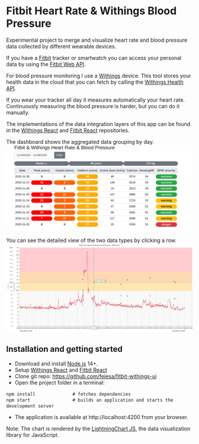 # Fitbit Heart Rate & Withings Blood Pressure
Experimental project to merge and visualize heart rate and blood pressure data
collected by different wearable devices.

If you have a [Fitbit](https://www.fitbit.com/) tracker or smartwatch you can access your personal
data by using the [Fitbit Web API](https://dev.fitbit.com/build/reference/web-api/).

For blood pressure monitoring I use a [Withings](https://www.withings.com/de/en/blood-pressure-monitors) device.
This tool stores your health data in the cloud that you can fetch by calling
the [Withings Health API](https://developer.withings.com/).

If you wear your tracker all day it measures automatically your heart rate.
Continuously measuring the blood pressure is harder, but you can do it manually.

The implementations of the data integration layers of this app can be found
in the [Withings React](https://github.com/fejesa/withings-react) and
[Fitbit React](https://github.com/fejesa/fitbit-react) repositories.

The dashboard shows the aggregated data grouping by day.
![Dashboard](dashboard.png)

You can see the detailed view of the two data types by clicking a row.
![Chart](chart.png)

## Installation and getting started
* Download and install [Node.js](https://nodejs.org/) 14+.
* Setup [Withings React](https://github.com/fejesa/withings-react) and [Fitbit React](https://github.com/fejesa/fitbit-react)
* Clone git repo: https://github.com/fejesa/fitbit-withings-ui
* Open the project folder in a terminal:
```
npm install              # fetches dependencies
npm start                # builds an application and starts the development server
```
* The application is available at http://localhost:4200 from your browser.

Note: The chart is rendered by the [LightningChart JS](https://www.arction.com/),
the data visualization library for JavaScript.
